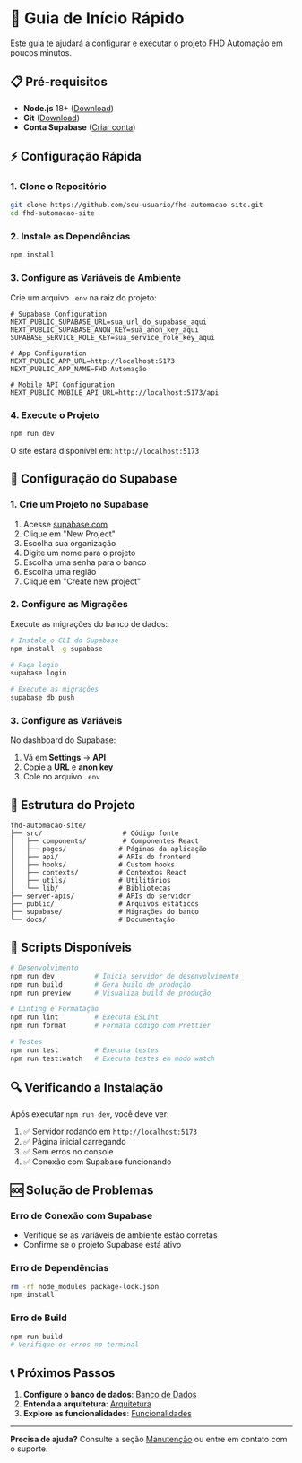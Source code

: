 # 🚀 Guia de Início Rápido

Este guia te ajudará a configurar e executar o projeto FHD Automação em poucos minutos.

## 📋 Pré-requisitos

- **Node.js** 18+ ([Download](https://nodejs.org/))
- **Git** ([Download](https://git-scm.com/))
- **Conta Supabase** ([Criar conta](https://supabase.com/))

## ⚡ Configuração Rápida

### 1. Clone o Repositório

```bash
git clone https://github.com/seu-usuario/fhd-automacao-site.git
cd fhd-automacao-site
```

### 2. Instale as Dependências

```bash
npm install
```

### 3. Configure as Variáveis de Ambiente

Crie um arquivo `.env` na raiz do projeto:

```env
# Supabase Configuration
NEXT_PUBLIC_SUPABASE_URL=sua_url_do_supabase_aqui
NEXT_PUBLIC_SUPABASE_ANON_KEY=sua_anon_key_aqui
SUPABASE_SERVICE_ROLE_KEY=sua_service_role_key_aqui

# App Configuration
NEXT_PUBLIC_APP_URL=http://localhost:5173
NEXT_PUBLIC_APP_NAME=FHD Automação

# Mobile API Configuration
NEXT_PUBLIC_MOBILE_API_URL=http://localhost:5173/api
```

### 4. Execute o Projeto

```bash
npm run dev
```

O site estará disponível em: `http://localhost:5173`

## 🔧 Configuração do Supabase

### 1. Crie um Projeto no Supabase

1. Acesse [supabase.com](https://supabase.com)
2. Clique em "New Project"
3. Escolha sua organização
4. Digite um nome para o projeto
5. Escolha uma senha para o banco
6. Escolha uma região
7. Clique em "Create new project"

### 2. Configure as Migrações

Execute as migrações do banco de dados:

```bash
# Instale o CLI do Supabase
npm install -g supabase

# Faça login
supabase login

# Execute as migrações
supabase db push
```

### 3. Configure as Variáveis

No dashboard do Supabase:
1. Vá em **Settings** → **API**
2. Copie a **URL** e **anon key**
3. Cole no arquivo `.env`

## 🎯 Estrutura do Projeto

```
fhd-automacao-site/
├── src/                    # Código fonte
│   ├── components/         # Componentes React
│   ├── pages/             # Páginas da aplicação
│   ├── api/               # APIs do frontend
│   ├── hooks/             # Custom hooks
│   ├── contexts/          # Contextos React
│   ├── utils/             # Utilitários
│   └── lib/               # Bibliotecas
├── server-apis/           # APIs do servidor
├── public/                # Arquivos estáticos
├── supabase/              # Migrações do banco
└── docs/                  # Documentação
```

## 🚀 Scripts Disponíveis

```bash
# Desenvolvimento
npm run dev          # Inicia servidor de desenvolvimento
npm run build        # Gera build de produção
npm run preview      # Visualiza build de produção

# Linting e Formatação
npm run lint         # Executa ESLint
npm run format       # Formata código com Prettier

# Testes
npm run test         # Executa testes
npm run test:watch   # Executa testes em modo watch
```

## 🔍 Verificando a Instalação

Após executar `npm run dev`, você deve ver:

1. ✅ Servidor rodando em `http://localhost:5173`
2. ✅ Página inicial carregando
3. ✅ Sem erros no console
4. ✅ Conexão com Supabase funcionando

## 🆘 Solução de Problemas

### Erro de Conexão com Supabase
- Verifique se as variáveis de ambiente estão corretas
- Confirme se o projeto Supabase está ativo

### Erro de Dependências
```bash
rm -rf node_modules package-lock.json
npm install
```

### Erro de Build
```bash
npm run build
# Verifique os erros no terminal
```

## 📞 Próximos Passos

1. **Configure o banco de dados**: [Banco de Dados](./banco-dados.md)
2. **Entenda a arquitetura**: [Arquitetura](./arquitetura.md)
3. **Explore as funcionalidades**: [Funcionalidades](./funcionalidades.md)

---

**Precisa de ajuda?** Consulte a seção [Manutenção](./manutencao.md) ou entre em contato com o suporte.
